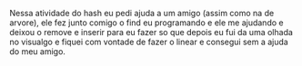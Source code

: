 Nessa atividade do hash eu pedi ajuda a um amigo (assim como na de arvore), ele fez junto comigo o find eu programando e ele me ajudando e deixou o remove e inserir para eu fazer so que depois eu fui da uma olhada no visualgo e fiquei com vontade de fazer o linear e consegui sem a ajuda do meu amigo.